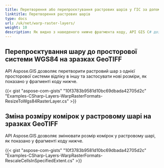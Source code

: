 ```yaml
---
title: Перетворення або перепроєктування растрових шарів у ГІС за допомогою C#
linktitle: Перетворення растрових шарів
type: docs
url: /uk/net/warp-raster-layers/
weight: 10
description: Як видно з наведеного нижче фрагмента коду, API GIS C# дозволяє перетворювати, змінювати або перепроєктувати растровий шар з однієї просторової системи відліку в іншу та застосовувати нові розміри.
---
```


## **Перепроєктування шару до просторової системи WGS84 на зразках GeoTIFF**
API Aspose.GIS дозволяє перетворити растровий шар з однієї просторової системи відліку в іншу та застосувати нові розміри, як показано у фрагменті коду нижче.

{{< gist "aspose-com-gists" "10f3783b9581d10bc69dbada42705d2c" "Examples-CSharp-Layers-WarpRasterFormats-ResizeToWgs84RasterLayer.cs" >}}
## **Зміна розміру комірок у растровому шарі на зразках GeoTIFF**
API Aspose.GIS дозволяє змінювати розмір комірок у растровому шарі, як показано у фрагменті коду нижче.

{{< gist "aspose-com-gists" "10f3783b9581d10bc69dbada42705d2c" "Examples-CSharp-Layers-WarpRasterFormats-RescaleCellsInSpecifiedExtent.cs" >}}
